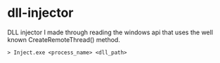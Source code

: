 # dll-injector

DLL injector I made through reading the windows api that uses the well known CreateRemoteThread() method.

`> Inject.exe <process_name> <dll_path>`
